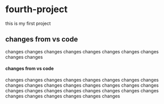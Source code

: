 # fourth-project
this is my first project

## changes from vs code
changes changes changes changes changes changes changes changes changes changes 

#### changes from vs code 
changes changes changes changes changes changes changes changes changes changes changes changes changes changes changes changes changes changes changes changes changes changes changes changes changes changes changes changes changes changes 